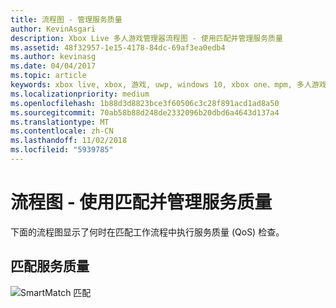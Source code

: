 ```yaml
---
title: 流程图 - 管理服务质量
author: KevinAsgari
description: Xbox Live 多人游戏管理器流程图 - 使用匹配并管理服务质量
ms.assetid: 48f32957-1e15-4178-84dc-69af3ea0edb4
ms.author: kevinasg
ms.date: 04/04/2017
ms.topic: article
keywords: xbox live, xbox, 游戏, uwp, windows 10, xbox one、mpm, 多人游戏, 服务质量, qos, 多人游戏管理器, 流程图
ms.localizationpriority: medium
ms.openlocfilehash: 1b88d3d8823bce3f60506c3c28f891acd1ad8a50
ms.sourcegitcommit: 70ab58b88d248de2332096b20dbd6a4643d137a4
ms.translationtype: MT
ms.contentlocale: zh-CN
ms.lasthandoff: 11/02/2018
ms.locfileid: "5939785"
---
```

# <a name="flowchart---use-matchmaking-and-manage-quality-of-service"></a>流程图 - 使用匹配并管理服务质量

下面的流程图显示了何时在匹配工作流程中执行服务质量 (QoS) 检查。

## <a name="matchmaking-with-quality-of-service"></a>匹配服务质量

![SmartMatch 匹配](../../../images/multiplayer/mpm-matchmaking-with-qos.png)
